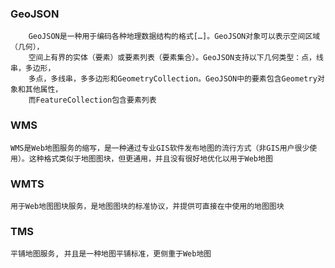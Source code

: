 ### GeoJSON
```
    GeoJSON是一种用于编码各种地理数据结构的格式[…]。GeoJSON对象可以表示空间区域（几何），
    空间上有界的实体（要素）或要素列表（要素集合）。GeoJSON支持以下几何类型：点，线串，多边形，
    多点，多线串，多多边形和GeometryCollection。GeoJSON中的要素包含Geometry对象和其他属性，
    而FeatureCollection包含要素列表

```

###  WMS
    WMS是Web地图服务的缩写，是一种通过专业GIS软件发布地图的流行方式（非GIS用户很少使用）。这种格式类似于地图图块，但更通用，并且没有很好地优化以用于Web地图

### WMTS
    用于Web地图图块服务，是地图图块的标准协议，并提供可直接在中使用的地图图块

### TMS
    平铺地图服务, 并且是一种地图平铺标准，更侧重于Web地图
